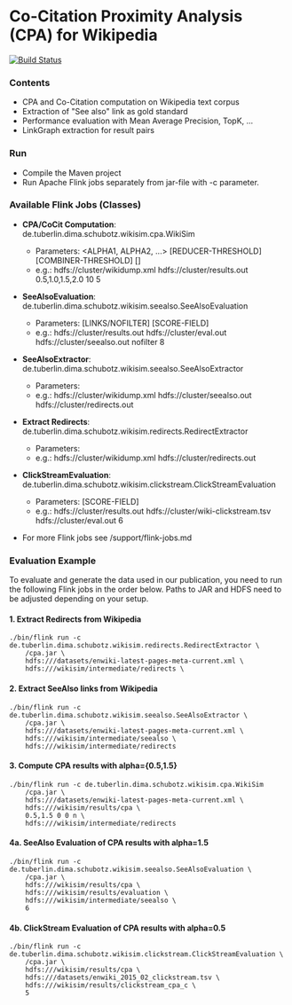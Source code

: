 # Co-Citation Proximity Analysis (CPA) for Wikipedia

[![Build Status](https://drone.io/github.com/TU-Berlin/cpa-demo/status.png)](https://drone.io/github.com/TU-Berlin/cpa-demo/latest)
### Contents
* CPA and Co-Citation computation on Wikipedia text corpus
* Extraction of "See also" link as gold standard
* Performance evaluation with Mean Average Precision, TopK, ... 
* LinkGraph extraction for result pairs

### Run
* Compile the Maven project
* Run Apache Flink jobs separately from jar-file with -c parameter.

### Available Flink Jobs (Classes)
* **CPA/CoCit Computation**: de.tuberlin.dima.schubotz.wikisim.cpa.WikiSim
    * Parameters: <WIKI-XML-DUMP> <OUTPUT> <ALPHA1, ALPHA2, ...> [REDUCER-THRESHOLD] [COMBINER-THRESHOLD] []
    * e.g.: hdfs://cluster/wikidump.xml hdfs://cluster/results.out 0.5,1.0,1.5,2.0 10 5

* **SeeAlsoEvaluation**: de.tuberlin.dima.schubotz.wikisim.seealso.SeeAlsoEvaluation
    * Parameters: <WIKISIM-DATASET> <EVAL-OUTPUT> <SEEALSO-DATASET> [LINKS/NOFILTER] [SCORE-FIELD]
    * e.g.: hdfs://cluster/results.out hdfs://cluster/eval.out hdfs://cluster/seealso.out nofilter 8

* **SeeAlsoExtractor**: de.tuberlin.dima.schubotz.wikisim.seealso.SeeAlsoExtractor
    * Parameters: <WIKI-XML-DUMP> <SEEALSO-OUTPUT> <REDIRECTS>
    * e.g.: hdfs://cluster/wikidump.xml hdfs://cluster/seealso.out hdfs://cluster/redirects.out
    
    
* **Extract Redirects**: de.tuberlin.dima.schubotz.wikisim.redirects.RedirectExtractor
    * Parameters: <WIKI-XML-DUMP> <REDIRECTS>
    * e.g.: hdfs://cluster/wikidump.xml hdfs://cluster/redirects.out
    
* **ClickStreamEvaluation**: de.tuberlin.dima.schubotz.wikisim.clickstream.ClickStreamEvaluation
    * Parameters: <WIKISIM-DATASET> <CLICKSTREAM-DATASET> <EVAL-OUTPUT> [SCORE-FIELD]
    * e.g.: hdfs://cluster/results.out hdfs://cluster/wiki-clickstream.tsv hdfs://cluster/eval.out 6
    
* For more Flink jobs see /support/flink-jobs.md

### Evaluation Example
To evaluate and generate the data used in our publication, you need to run the following Flink jobs in the order below. Paths to JAR and HDFS need to be adjusted depending on your setup. 

#### 1. Extract Redirects from Wikipedia
```
./bin/flink run -c de.tuberlin.dima.schubotz.wikisim.redirects.RedirectExtractor \
    /cpa.jar \
    hdfs:///datasets/enwiki-latest-pages-meta-current.xml \
    hdfs:///wikisim/intermediate/redirects \
```

#### 2. Extract SeeAlso links from Wikipedia
```
./bin/flink run -c de.tuberlin.dima.schubotz.wikisim.seealso.SeeAlsoExtractor \
    /cpa.jar \
    hdfs:///datasets/enwiki-latest-pages-meta-current.xml \
    hdfs:///wikisim/intermediate/seealso \
    hdfs:///wikisim/intermediate/redirects
```
#### 3. Compute CPA results with alpha={0.5,1.5}
```
./bin/flink run -c de.tuberlin.dima.schubotz.wikisim.cpa.WikiSim
    /cpa.jar \
    hdfs:///datasets/enwiki-latest-pages-meta-current.xml \
    hdfs:///wikisim/results/cpa \
    0.5,1.5 0 0 n \
    hdfs:///wikisim/intermediate/redirects
```
#### 4a. SeeAlso Evaluation of CPA results with alpha=1.5
```
./bin/flink run -c de.tuberlin.dima.schubotz.wikisim.seealso.SeeAlsoEvaluation \
    /cpa.jar \
    hdfs:///wikisim/results/cpa \
    hdfs:///wikisim/results/evaluation \
    hdfs:///wikisim/intermediate/seealso \
    6
```

#### 4b. ClickStream Evaluation of CPA results with alpha=0.5
```
./bin/flink run -c de.tuberlin.dima.schubotz.wikisim.clickstream.ClickStreamEvaluation \
    /cpa.jar \
    hdfs:///wikisim/results/cpa \
    hdfs:///datasets/enwiki_2015_02_clickstream.tsv \
    hdfs:///wikisim/results/clickstream_cpa_c \
    5
```
